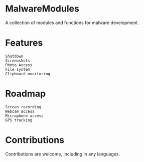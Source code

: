 # MalwareModules

A collection of modules and functions for malware development. 

# Features

```
Shutdown
Screenshots
Photo Access
File system
Clipboard monitoring
```

# Roadmap

```
Screen recording
Webcam access
Microphone access
GPS tracking
```

# Contributions

Contributions are welcome, including in any languages. 

